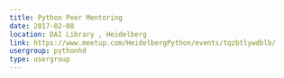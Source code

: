 ```yaml
---
title: Python Peer Mentoring
date: 2017-02-08
location: DAI Library , Heidelberg
link: https://www.meetup.com/HeidelbergPython/events/tqzbtlywdblb/
usergroup: pythonhd
type: usergroup
---
```

